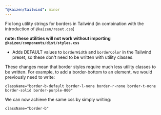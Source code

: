 ```yaml
---
"@kaizen/tailwind": minor
---
```


Fix long utility strings for borders in Tailwind (in combination with the introduction of `@kaizen/reset.css`)

**note: these utilities will not work without importing `@kaizen/components/dist/styles.css`**

- Adds DEFAULT values to `borderWidth` and `borderColor` in the Tailwind preset, so these don't need to be written with utility classes.

These changes mean that border styles require much less utility classes to be written.
For example, to add a border-bottom to an element, we would previously need to write:
```
className="border-b-default border-l-none border-r-none border-t-none border-solid border-purple-800"
```
We can now achieve the same css by simply writing:
```
className="border-b"
```
